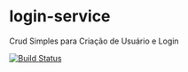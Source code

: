 # login-service
Crud Simples para Criação de Usuário e Login

[![Build Status](https://travis-ci.org/josealbertorodriguesjunior/login-service.svg?branch=master)](https://travis-ci.org/josealbertorodriguesjunior/login-service)
